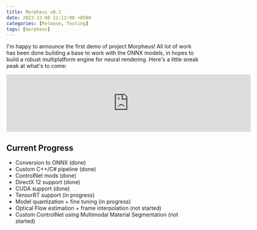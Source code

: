 ```yaml
---
title: Morpheus v0.1
date: 2023-12-08 21:12:00 +0500
categories: [Release, Testing]
tags: [morpheus]
---
```


I'm happy to announce the first demo of project Morpheus!
All lot of work has been done building a base to work with the ONNX models,
in hopes to build a robust multiplatform engine for neural rendering.
Here's a little sneak peak at what's to come:

<iframe width="640" height="auto" src="https://www.youtube.com/embed/uBPPXIbcJOo" title="Project Morpheus - v0.1 Demo" frameborder="0" allow="accelerometer; autoplay; clipboard-write; encrypted-media; gyroscope; picture-in-picture; web-share" allowfullscreen></iframe>

## Current Progress
 - Conversion to ONNX (done)
 - Custom C++/C# pipeline (done)
 - ControlNet mods (done)
 - DirectX 12 support (done)
 - CUDA support (done)
 - TensorRT support (in progress)
 - Model quantization + fine tuning (in progress)
 - Optical Flow estimation + frame interpolation (not started)
 - Custom ControlNet using Multimodal Material Segmentation (not started)